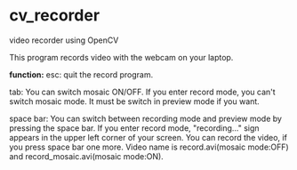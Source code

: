 # cv_recorder
video recorder using OpenCV

This program records video with the webcam on your laptop.

**function:**
esc: quit the record program.

tab: You can switch mosaic ON/OFF. If you enter record mode, you can't switch mosaic mode. It must be switch in preview mode if you want.

space bar: You can switch between recording mode and preview mode by pressing the space bar. If you enter record mode, "recording..." sign appears in the upper left corner of your screen.
You can record the video, if you press space bar one more. Video name is record.avi(mosaic mode:OFF) and record_mosaic.avi(mosaic mode:ON).
